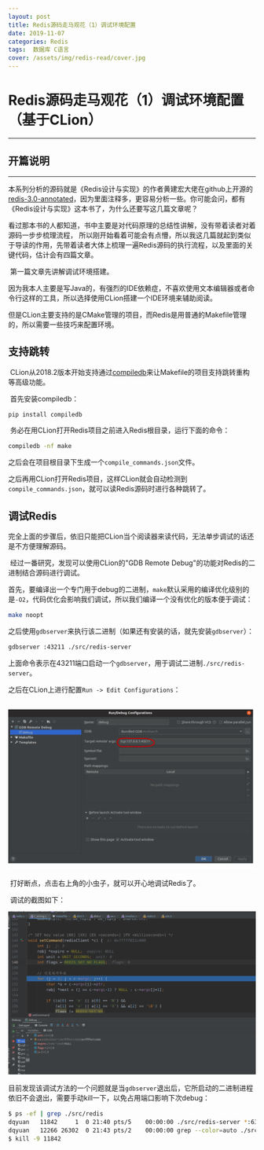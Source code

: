 ```yaml
---
layout: post
title: Redis源码走马观花（1）调试环境配置
date: 2019-11-07
categories: Redis
tags:  数据库 C语言
cover: /assets/img/redis-read/cover.jpg
---
```




# Redis源码走马观花（1）调试环境配置（基于CLion）

---





## 开篇说明

---

​    本系列分析的源码就是《Redis设计与实现》的作者黄建宏大佬在github上开源的[redis-3.0-annotated](https://github.com/huangz1990/redis-3.0-annotated)，因为里面注释多，更容易分析一些。你可能会问，都有《Redis设计与实现》这本书了，为什么还要写这几篇文章呢？

​    看过那本书的人都知道，书中主要是对代码原理的总结性讲解，没有带着读者对着源码一步步梳理流程， 所以刚开始看着可能会有点懵，所以我这几篇就起到类似于导读的作用，先带着读者大体上梳理一遍Redis源码的执行流程，以及里面的关键代码，估计会有四篇文章。

​     第一篇文章先讲解调试环境搭建。

​      因为我本人主要是写Java的，有强烈的IDE依赖症，不喜欢使用文本编辑器或者命令行这样的工具，所以选择使用CLion搭建一个IDE环境来辅助阅读。

​       但是CLion主要支持的是CMake管理的项目，而Redis是用普通的Makefile管理的，所以需要一些技巧来配置环境。



## 支持跳转

​     CLion从2018.2版本开始支持通过[compiledb](https://github.com/nickdiego/compiledb)来让Makefile的项目支持跳转重构等高级功能。

​     首先安装compiledb：

```bash
pip install compiledb
```

​      务必在用CLion打开Redis项目之前进入Redis根目录，运行下面的命令：

```bash
compiledb -nf make
```

​      之后会在项目根目录下生成一个`compile_commands.json`文件。

​      之后再用CLion打开Redis项目，这样CLion就会自动检测到`compile_commands.json`，就可以读Redis源码时进行各种跳转了。

## 调试Redis

​    完全上面的步骤后，依旧只能把CLion当个阅读器来读代码，无法单步调试的话还是不方便理解源码。

​    经过一番研究，发现可以使用CLion的"GDB Remote Debug"的功能对Redis的二进制结合源码进行调试。

​    首先，要编译出一个专门用于debug的二进制，`make`默认采用的编译优化级别的是`-O2`，代码优化会影响我们调试，所以我们编译一个没有优化的版本便于调试：

```bash
make noopt
```

​     之后使用`gdbserver`来执行该二进制（如果还有安装的话，就先安装`gdbserver`）：

```bash
gdbserver :43211 ./src/redis-server
```

​      上面命令表示在43211端口启动一个`gdbserver`，用于调试二进制`./src/redis-server`。

​      之后在CLion上进行配置`Run -> Edit Configurations`：

​      ![CLion conf](/assets/img/redis-read/clion-conf.png)

​          打好断点，点击右上角的小虫子，就可以开心地调试Redis了。

​          调试的截图如下：

![CLion debug](/assets/img/redis-read/clion-debug.png)

​            目前发现该调试方法的一个问题就是当`gdbserver`退出后，它所启动的二进制进程依旧不会退出，需要手动kill一下，以免占用端口影响下次debug：

```bash
$ ps -ef | grep ./src/redis
dqyuan   11842     1  0 21:40 pts/5    00:00:00 ./src/redis-server *:6379
dqyuan   12266 26302  0 21:43 pts/2    00:00:00 grep --color=auto ./src/redis
$ kill -9 11842
```



​             




















